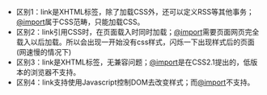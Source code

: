 + 区别1：link是XHTML标签，除了加载CSS外，还可以定义RSS等其他事务；[@import](https://github.com/import)属于CSS范畴，只能加载CSS。
+ 区别2：link引用CSS时，在页面载入时同时加载；[@import](https://github.com/import)需要页面网页完全载入以后加载。所以会出现一开始没有css样式，闪烁一下出现样式后的页面(网速慢的情况下)
+ 区别3：link是XHTML标签，无兼容问题；[@import](https://github.com/import)是在CSS2.1提出的，低版本的浏览器不支持。
+ 区别4：link支持使用Javascript控制DOM去改变样式；而[@import](https://github.com/import)不支持。